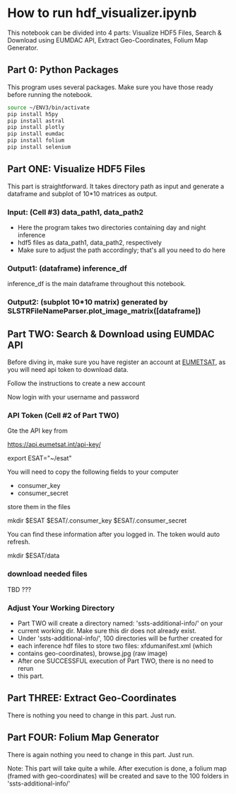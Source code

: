 # How to run hdf_visualizer.ipynb

This notebook can be divided into 4 parts: Visualize HDF5 Files, 
Search & Download using EUMDAC API, Extract Geo-Coordinates, Folium Map 
Generator.

## Part 0: Python Packages

This program uses several packages. Make sure you have those ready before 
running the notebook.

```bash
source ~/ENV3/bin/activate
pip install h5py
pip install astral
pip install plotly
pip install eumdac
pip install folium
pip install selenium
```

## Part ONE: Visualize HDF5 Files

This part is straightforward. It takes directory path as input and generate a 
dataframe and subplot of 10*10 matrices as output.

### Input: (Cell #3) data_path1, data_path2

* Here the program takes two directories containing day and night inference 
* hdf5 files as data_path1, data_path2, respectively
* Make sure to adjust the path accordingly; that's all you need to do here

### Output1: (dataframe) inference_df

inference_df is the main dataframe throughout this notebook.

### Output2: (subplot 10*10 matrix) generated by SLSTRFileNameParser.plot_image_matrix([dataframe])



## Part TWO: Search & Download using EUMDAC API

Before diving in, make sure you have register an account at 
[EUMETSAT](https://data.eumetsat.int/data/map/EO:EUM:DAT:0615?start=2020-02-15T22:29:06.913Z&end=2020-02-16T22:29:06.913Z&sort=start,time,0), as you will need api token to download data.

Follow the instructions to create a new account

Now login with your username and password





### API Token (Cell #2 of Part TWO)

Gte the API key from 

<https://api.eumetsat.int/api-key/>


export ESAT="~/esat"

You will need to copy the following fields to your computer

* consumer_key
* consumer_secret

store them in the files 

mkdir $ESAT
$ESAT/.consumer_key
$ESAT/.consumer_secret

You can find these information after you logged in.
The token would auto refresh.

mkdir $ESAT/data

### download needed files

TBD ???



### Adjust Your Working Directory

* Part TWO will create a directory named: 'ssts-additional-info/' on your 
* current working dir. Make sure this dir does not already exist.
* Under 'ssts-additional-info/', 100 directories will be further created for 
* each inference hdf files to store two files: xfdumanifest.xml (which 
* contains geo-coordinates), browse.jpg (raw image)
* After one SUCCESSFUL execution of Part TWO, there is no need to rerun 
* this part. 

## Part THREE: Extract Geo-Coordinates

There is nothing you need to change in this part. Just run. 

## Part FOUR: Folium Map Generator

There is again nothing you need to change in this part. Just run.

Note: This part will take quite a while.
After execution is done, a folium map (framed with geo-coordinates) will be 
created and save to the 100 folders in 'ssts-additional-info/'